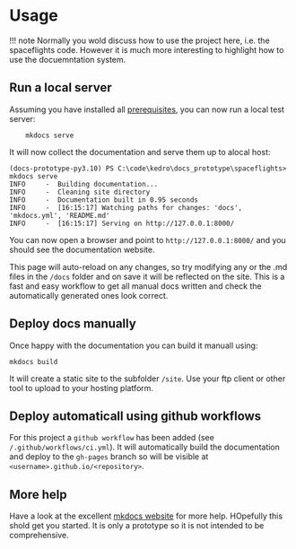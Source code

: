 # Usage

!!! note
    Normally you wold discuss how to use the project here, i.e. the spaceflights code.
    However it is much more interesting to highlight how to use the docuemntation system.

## Run a local server

Assuming you have installed all [prerequisites](prerequisites.md), you can now run a local test server:
```
    mkdocs serve
```

It will now collect the documentation and serve them up to alocal host:
```
(docs-prototype-py3.10) PS C:\code\kedro\docs_prototype\spaceflights> mkdocs serve
INFO     -  Building documentation...
INFO     -  Cleaning site directory
INFO     -  Documentation built in 0.95 seconds
INFO     -  [16:15:17] Watching paths for changes: 'docs', 'mkdocs.yml', 'README.md'
INFO     -  [16:15:17] Serving on http://127.0.0.1:8000/
```

You can now open a browser and point to `http://127.0.0.1:8000/` and you should see the documentation website.

This page will auto-reload on any changes, so try modifying any or the .md files in the `/docs` folder and on save it will be reflected on the site. This is a fast and easy workflow to get all manual docs written and check the automatically generated ones look correct.

## Deploy docs manually

Once happy with the documentation you can build it manuall using:

```
mkdocs build
```

It will create a static site to the subfolder `/site`. Use your ftp client or other tool to upload to your hosting platform.

## Deploy automaticall using github workflows

For this project a `github workflow` has been added (see `/.github/workflows/ci.yml`).
It will automatically build the documentation and deploy to the `gh-pages` branch so will be visible at `<username>.github.io/<repository>`.

## More help

Have a look at the excellent [mkdocs website](https://www.mkdocs.org/) for more help.
HOpefully this shold get you started. It is only a prototype so it is not intended to be comprehensive.

